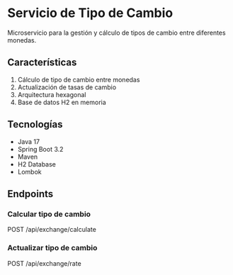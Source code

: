 # Servicio de Tipo de Cambio

Microservicio para la gestión y cálculo de tipos de cambio entre diferentes monedas.

## Características

1. Cálculo de tipo de cambio entre monedas
2. Actualización de tasas de cambio
3. Arquitectura hexagonal
4. Base de datos H2 en memoria

## Tecnologías

- Java 17
- Spring Boot 3.2
- Maven
- H2 Database
- Lombok

## Endpoints

### Calcular tipo de cambio
POST /api/exchange/calculate


### Actualizar tipo de cambio
POST /api/exchange/rate

